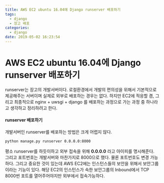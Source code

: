 ```yaml
---
title: AWS EC2 ubuntu 16.04에 Django runserver 배포하기
tags:
  - django
  - 장고 배포
categories:
  - django
date: 2019-05-02 16:23:54
---
```


# AWS EC2 ubuntu 16.04에 Django runserver 배포하기

runserver는 장고의 개발서버이다. 로컬환경에서 개발의 편의성을 위해서 기본적으로 제공해주는 서버이며 실제로 외부로 배포하는 경우는 없다. 하지만 EC2에 적응할 겸, 그리고 최종적으로 nginx + uwsgi + django 를 배포하는 과정으로 가는 과정 중 하나라고 생각하고 정리하려고 한다.

#### runserver 배포하기

개발서버인 runserver를 배포하는 방법은 크게 어렵지 않다. 
```sh
python manage.py runserver 0.0.0.0:8000
```
평소 runserver를 하듯이하고 외부 접속을 위해 **0.0.0.0** 라고 아이피를 명시해준다. 그리고 포트번호는 개발서버와 마찬가지로 8000으로 했다. 물론 포트번호도 변경 가능하다. 그리고 중요한 것이 있는데 AWS EC2에는 인스턴스들의 보안을 위해서 보안그룹이라는 기능이 있다. 해당 EC2의 인스턴스가 속한 보안그룹의 Inbound에서 TCP 8000번 포트를 열어주어야지만 외부에서 접속가능하다.